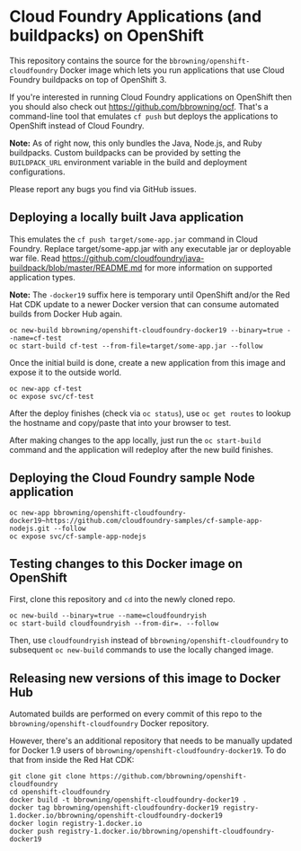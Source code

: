 # Cloud Foundry Applications (and buildpacks) on OpenShift

This repository contains the source for the
`bbrowning/openshift-cloudfoundry` Docker image which lets you run
applications that use Cloud Foundry buildpacks on top of OpenShift 3.

If you're interested in running Cloud Foundry applications on
OpenShift then you should also check out
https://github.com/bbrowning/ocf. That's a command-line tool that
emulates `cf push` but deploys the applications to OpenShift instead
of Cloud Foundry.

**Note:** As of right now, this only bundles the Java, Node.js, and
Ruby buildpacks. Custom buildpacks can be provided by setting the
`BUILDPACK_URL` environment variable in the build and deployment
configurations.

Please report any bugs you find via GitHub issues.

## Deploying a locally built Java application

This emulates the `cf push target/some-app.jar` command in
Cloud Foundry. Replace target/some-app.jar with any executable jar or
deployable war file. Read
https://github.com/cloudfoundry/java-buildpack/blob/master/README.md
for more information on supported application types.

**Note:** The `-docker19` suffix here is temporary until OpenShift
  and/or the Red Hat CDK update to a newer Docker version that can
  consume automated builds from Docker Hub again.

    oc new-build bbrowning/openshift-cloudfoundry-docker19 --binary=true --name=cf-test
    oc start-build cf-test --from-file=target/some-app.jar --follow

Once the initial build is done, create a new application from this
image and expose it to the outside world.

    oc new-app cf-test
    oc expose svc/cf-test

After the deploy finishes (check via `oc status`), use `oc get routes`
to lookup the hostname and copy/paste that into your browser to test.

After making changes to the app locally, just run the `oc start-build`
command and the application will redeploy after the new build
finishes.


## Deploying the Cloud Foundry sample Node application

    oc new-app bbrowning/openshift-cloudfoundry-docker19~https://github.com/cloudfoundry-samples/cf-sample-app-nodejs.git --follow
    oc expose svc/cf-sample-app-nodejs


## Testing changes to this Docker image on OpenShift

First, clone this repository and `cd` into the newly cloned repo.

    oc new-build --binary=true --name=cloudfoundryish
    oc start-build cloudfoundryish --from-dir=. --follow

Then, use `cloudfoundryish` instead of
`bbrowning/openshift-cloudfoundry` to subsequent `oc new-build`
commands to use the locally changed image.


## Releasing new versions of this image to Docker Hub

Automated builds are performed on every commit of this repo to the
`bbrowning/openshift-cloudfoundry` Docker repository.

However, there's an additional repository that needs to be manually
updated for Docker 1.9 users of
`bbrowning/openshift-cloudfoundry-docker19`. To do that from inside
the Red Hat CDK:

    git clone git clone https://github.com/bbrowning/openshift-cloudfoundry
    cd openshift-cloudfoundry
    docker build -t bbrowning/openshift-cloudfoundry-docker19 .
    docker tag bbrowning/openshift-cloudfoundry-docker19 registry-1.docker.io/bbrowning/openshift-cloudfoundry-docker19
    docker login registry-1.docker.io
    docker push registry-1.docker.io/bbrowning/openshift-cloudfoundry-docker19
